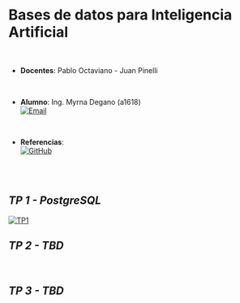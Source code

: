 # Bases de datos para Inteligencia Artificial  

<br>  

* **Docentes**:  Pablo Octaviano - Juan Pinelli  

<br>  

* **Alumno**:  Ing. Myrna Degano (a1618)<br><a href="mailto:myrna.l.degano@gmail.com"><img alt="Email" src="https://img.shields.io/badge/Gmail-myrna.l.degano@gmail.com-B9E1F5?style=flat-square&logo=gmail"></a>

<br>

* **Referencias**:  <br><a href="https://github.com/FIUBA-Posgrado-Inteligencia-Artificial/BDIA" target="_blank"><img alt="GitHub" src="https://img.shields.io/badge/FIUBA%20Posgrado%20Inteligencia%20Artificial-Bases%20de%20datos%20para%20IA-B9E1F5?style=flat-square&logo=github"></a>

<br><br>

## *TP 1 - PostgreSQL*
<a href="https://github.com/mdegano-fiuba/CEIA_BDIA/tree/main/TP1" target="_blank"><img alt="TP1" src="https://img.shields.io/badge/Github-TP1-B9E1F5?style=flat-square&logo=github"></a>

## *TP 2 - TBD*
<br>

## *TP 3 - TBD*
<br>
